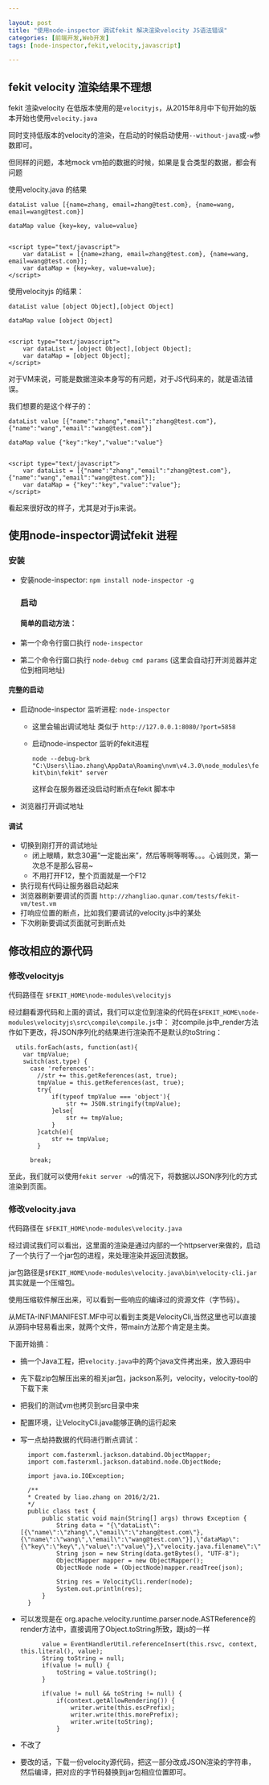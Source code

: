 ```yaml
---

layout: post
title: "使用node-inspector 调试fekit 解决渲染velocity JS语法错误"
categories: [前端开发,Web开发]
tags: [node-inspector,fekit,velocity,javascript]

---
```


## fekit velocity 渲染结果不理想

fekit 渲染velocity 在低版本使用的是`velocityjs`，从2015年8月中下旬开始的版本开始也使用`velocity.java`

同时支持低版本的velocity的渲染，在启动的时候启动使用`--without-java`或`-w`参数即可。

但同样的问题，本地mock vm拍的数据的时候，如果是复合类型的数据，都会有问题

使用velocity.java 的结果

    dataList value [{name=zhang, email=zhang@test.com}, {name=wang, email=wang@test.com}]

    dataMap value {key=key, value=value}


    <script type="text/javascript">
        var dataList = [{name=zhang, email=zhang@test.com}, {name=wang, email=wang@test.com}];
        var dataMap = {key=key, value=value};
    </script>

使用velocityjs 的结果：

    dataList value [object Object],[object Object]

    dataMap value [object Object]


    <script type="text/javascript">
        var dataList = [object Object],[object Object];
        var dataMap = [object Object];
    </script>

对于VM来说，可能是数据渲染本身写的有问题，对于JS代码来的，就是语法错误。

我们想要的是这个样子的：

    dataList value [{"name":"zhang","email":"zhang@test.com"},{"name":"wang","email":"wang@test.com"}]

    dataMap value {"key":"key","value":"value"}


    <script type="text/javascript">
        var dataList = [{"name":"zhang","email":"zhang@test.com"},{"name":"wang","email":"wang@test.com"}];
        var dataMap = {"key":"key","value":"value"};
    </script>

看起来很好改的样子，尤其是对于js来说。

## 使用node-inspector调试fekit 进程

### 安装

+ 安装node-inspector: `npm install node-inspector -g`

  ### 启动

  #### 简单的启动方法：

+ 第一个命令行窗口执行 `node-inspector`

+ 第二个命令行窗口执行 `node-debug cmd params` (这里会自动打开浏览器并定位到相同地址)

#### 完整的启动

+ 启动node-inspector 监听进程: `node-inspector` 

  + 这里会输出调试地址 类似于 `http://127.0.0.1:8080/?port=5858`

  + 启动node-inspector 监听的fekit进程

    `node --debug-brk "C:\Users\liao.zhang\AppData\Roaming\nvm\v4.3.0\node_modules\fekit\bin\fekit" server`

    这样会在服务器还没启动时断点在fekit 脚本中

+ 浏览器打开调试地址

#### 调试

+ 切换到刚打开的调试地址
  + 闭上眼睛，默念30遍“一定能出来”，然后等啊等啊等。。。心诚则灵，第一次总不是那么容易~
  + 不用打开F12，整个页面就是一个F12
+ 执行现有代码让服务器启动起来
+ 浏览器刷新要调试的页面 `http://zhangliao.qunar.com/tests/fekit-vm/test.vm`
+ 打响应位置的断点，比如我们要调试的velocity.js中的某处
+ 下次刷新要调试页面就可到断点处

## 修改相应的源代码

### 修改velocityjs 

代码路径在 `$FEKIT_HOME\node-modules\velocityjs`

经过翻看源代码和上面的调试，我们可以定位到渲染的代码在`$FEKIT_HOME\node-modules\velocityjs\src\compile\compile.js`中：
对compile.js中_render方法作如下更改，将JSON序列化的结果进行渲染而不是默认的toString：

      utils.forEach(asts, function(ast){
    	var tmpValue;
        switch(ast.type) {
          case 'references':
    		//str += this.getReferences(ast, true);
    		tmpValue = this.getReferences(ast, true);
    		try{
    			if(typeof tmpValue === 'object'){
    				str += JSON.stringify(tmpValue);
    			}else{
    				str += tmpValue;
    			}
    		}catch(e){
    			str += tmpValue;
    		}	
            
          break;

至此，我们就可以使用`fekit server -w`的情况下，将数据以JSON序列化的方式渲染到页面。          

### 修改velocity.java 

代码路径在 `$FEKIT_HOME\node-modules\velocity.java`

经过调试我们可以看出，这里面的渲染是通过内部的一个httpserver来做的，启动了一个执行了一个jar包的进程，来处理渲染并返回流数据。

jar包路径是`$FEKIT_HOME\node-modules\velocity.java\bin\velocity-cli.jar`其实就是一个压缩包。

使用压缩软件解压出来，可以看到一些响应的编译过的资源文件（字节码）。

从META-INF\MANIFEST.MF中可以看到主类是VelocityCli,当然这里也可以直接从源码中轻易看出来，就两个文件，带main方法那个肯定是主类。

下面开始搞：
+ 搞一个Java工程，把`velocity.java`中的两个java文件拷出来，放入源码中
+ 先下载zip包解压出来的相关jar包，jackson系列，velocity，velocity-tool的下载下来
+ 把我们的测试vm也拷贝到src目录中来
+ 配置环境，让VelocityCli.java能够正确的运行起来
+ 写一点劫持数据的代码进行断点调试：

        import com.fasterxml.jackson.databind.ObjectMapper;
        import com.fasterxml.jackson.databind.node.ObjectNode;
      
        import java.io.IOException;
      
        /**
        * Created by liao.zhang on 2016/2/21.
        */
        public class test {
            public static void main(String[] args) throws Exception {
                String data = "{\"dataList\":[{\"name\":\"zhang\",\"email\":\"zhang@test.com\"},{\"name\":\"wang\",\"email\":\"wang@test.com\"}],\"dataMap\":{\"key\":\"key\",\"value\":\"value\"},\"velocity.java.filename\":\"src\\\\test.vm\"}";
                String json = new String(data.getBytes(), "UTF-8");
                ObjectMapper mapper = new ObjectMapper();
                ObjectNode node = (ObjectNode)mapper.readTree(json);
      
                String res = VelocityCli.render(node);
                System.out.println(res);
            }
        }

+ 可以发现是在 org.apache.velocity.runtime.parser.node.ASTReference的render方法中，直接调用了Object.toString所致，跟js的一样

            value = EventHandlerUtil.referenceInsert(this.rsvc, context, this.literal(), value);
            String toString = null;
            if(value != null) {
                toString = value.toString();
            }
      
            if(value != null && toString != null) {
                if(context.getAllowRendering()) {
                    writer.write(this.escPrefix);
                    writer.write(this.morePrefix);
                    writer.write(toString);
                }

+ 不改了
+ 要改的话，下载一份velocity源代码，把这一部分改成JSON渲染的字符串， 然后编译，把对应的字节码替换到jar包相应位置即可。